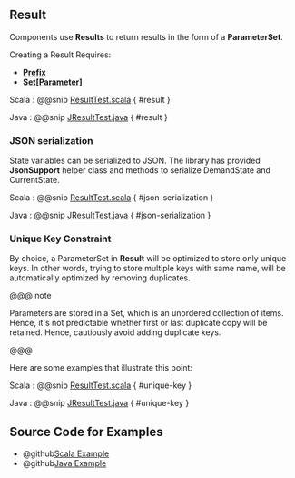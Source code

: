 ## Result

Components use **Results** to return results in the form of a **ParameterSet**.

Creating a Result Requires:

 * **[Prefix](commands.html#Prefix)**
 * **[Set[Parameter]](keys-parameters.html)**

Scala
:   @@snip [ResultTest.scala](../../../../examples/src/test/scala/csw/services/messages/ResultTest.scala) { #result }

Java
:   @@snip [JResultTest.java](../../../../examples/src/test/java/csw/services/messages/JResultTest.java) { #result }

### JSON serialization
State variables can be serialized to JSON. The library has provided **JsonSupport** helper class and methods to serialize DemandState and CurrentState.

Scala
:   @@snip [ResultTest.scala](../../../../examples/src/test/scala/csw/services/messages/ResultTest.scala) { #json-serialization }

Java
:   @@snip [JResultTest.java](../../../../examples/src/test/java/csw/services/messages/JResultTest.java) { #json-serialization }

### Unique Key Constraint

By choice, a ParameterSet in **Result** will be optimized to store only unique keys. In other words, trying to store multiple keys with same name, will be automatically optimized by removing duplicates.

@@@ note

Parameters are stored in a Set, which is an unordered collection of items. Hence, it's not predictable whether first or last duplicate copy will be retained. Hence, cautiously avoid adding duplicate keys.

@@@    

Here are some examples that illustrate this point:

Scala
:   @@snip [ResultTest.scala](../../../../examples/src/test/scala/csw/services/messages/ResultTest.scala) { #unique-key }

Java
:   @@snip [JResultTest.java](../../../../examples/src/test/java/csw/services/messages/JResultTest.java) { #unique-key }

## Source Code for Examples

* @github[Scala Example](/examples/src/test/scala/csw/services/messages/ResultTest.scala)
* @github[Java Example](/examples/src/test/java/csw/services/messages/JResultTest.java)